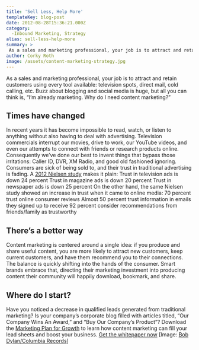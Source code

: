 ```yaml
---
title: 'Sell Less, Help More'
templateKey: blog-post
date: 2012-08-28T15:36:21.000Z
category: 
  -Inbound Marketing, Strategy
alias: sell-less-help-more
summary: > 
 As a sales and marketing professional, your job is to attract and retain customers using every tool available: television spots, direct mail, cold calling, etc. Buzz about blogging and social media is huge, but all you can think is, "I’m already marketing. Why do I need content marketing?"
author: Corky Roth
image: /assets/content-marketing-strategy.jpg
---
```


As a sales and marketing professional, your job is to attract and retain customers using every tool available: television spots, direct mail, cold calling, etc. Buzz about blogging and social media is huge, but all you can think is, “I’m already marketing. Why do I need content marketing?”

Times have changed
------------------

In recent years it has become impossible to read, watch, or listen to anything without also having to deal with advertising. Television commercials interrupt our movies, drive to work, our YouTube videos, and even our attempts to connect with friends or research products online. Consequently we’ve done our best to invent things that bypass those irritations: Caller ID, DVR, XM Radio, and good old fashioned ignoring. Consumers are sick of being sold to, and their trust in traditional advertising is fading. A [2012 Nielsen study](http://www.nielsen.com/us/en/insights/news/2012/consumer-trust-in-online-social-and-mobile-advertising-grows.html) makes it plain: Trust in television ads is down 24 percent Trust in magazine ads is down 20 percent Trust in newspaper ads is down 25 percent On the other hand, the same Nielsen study showed an increase in trust when it came to online media: 70 percent trust online consumer reviews Almost 50 percent trust information in emails they signed up to receive 92 percent consider recommendations from friends/family as trustworthy

There’s a better way
--------------------

Content marketing is centered around a single idea: if you produce and share useful content, you are more likely to attract new customers, keep current customers, and have them recommend you to their connections. The balance is quickly shifting into the hands of the consumer. Smart brands embrace that, directing their marketing investment into producing content their community will happily download, bookmark, and share.

Where do I start?
-----------------

Have you noticed a decrease in qualified leads generated from traditional marketing? Is your company’s corporate blog filled with articles titled, “Our Company Wins An Award,” and “Buy Our Company’s Product”? Download the [Marketing Plan for Growth](/marketing-plan-growth) to learn how content marketing can fill your lead sheets and boost your business. [Get the whitepaper now](/marketing-plan-growth) \[Image: [Bob Dylan/Columbia Records](http://www.bobdylan.com/us/music/the-times-they-are-a-changin)\]